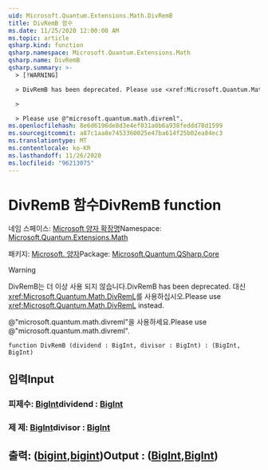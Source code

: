 ```yaml
---
uid: Microsoft.Quantum.Extensions.Math.DivRemB
title: DivRemB 함수
ms.date: 11/25/2020 12:00:00 AM
ms.topic: article
qsharp.kind: function
qsharp.namespace: Microsoft.Quantum.Extensions.Math
qsharp.name: DivRemB
qsharp.summary: >-
  > [!WARNING]

  > DivRemB has been deprecated. Please use <xref:Microsoft.Quantum.Math.DivRemL> instead.

  >

  > Please use @"microsoft.quantum.math.divreml".
ms.openlocfilehash: 8e6d6196de8d3e4ef031a0b6a938feddd78d1599
ms.sourcegitcommit: a87c1aa8e7453360025e47ba614f25b02ea84ec3
ms.translationtype: MT
ms.contentlocale: ko-KR
ms.lasthandoff: 11/26/2020
ms.locfileid: "96213075"
---
```

# <a name="divremb-function"></a><span data-ttu-id="02076-102">DivRemB 함수</span><span class="sxs-lookup"><span data-stu-id="02076-102">DivRemB function</span></span>

<span data-ttu-id="02076-103">네임 스페이스: [Microsoft 양자 확장명](xref:Microsoft.Quantum.Extensions.Math)</span><span class="sxs-lookup"><span data-stu-id="02076-103">Namespace: [Microsoft.Quantum.Extensions.Math](xref:Microsoft.Quantum.Extensions.Math)</span></span>

<span data-ttu-id="02076-104">패키지: [Microsoft. 양자](https://nuget.org/packages/Microsoft.Quantum.QSharp.Core)</span><span class="sxs-lookup"><span data-stu-id="02076-104">Package: [Microsoft.Quantum.QSharp.Core](https://nuget.org/packages/Microsoft.Quantum.QSharp.Core)</span></span>


> [!WARNING]
> <span data-ttu-id="02076-105">DivRemB는 더 이상 사용 되지 않습니다.</span><span class="sxs-lookup"><span data-stu-id="02076-105">DivRemB has been deprecated.</span></span> <span data-ttu-id="02076-106">대신 <xref:Microsoft.Quantum.Math.DivRemL>를 사용하십시오.</span><span class="sxs-lookup"><span data-stu-id="02076-106">Please use <xref:Microsoft.Quantum.Math.DivRemL> instead.</span></span>
>
> <span data-ttu-id="02076-107">@"microsoft.quantum.math.divreml"을 사용하세요.</span><span class="sxs-lookup"><span data-stu-id="02076-107">Please use @"microsoft.quantum.math.divreml".</span></span>



```qsharp
function DivRemB (dividend : BigInt, divisor : BigInt) : (BigInt, BigInt)
```


## <a name="input"></a><span data-ttu-id="02076-108">입력</span><span class="sxs-lookup"><span data-stu-id="02076-108">Input</span></span>

### <a name="dividend--bigint"></a><span data-ttu-id="02076-109">피제수: [BigInt](xref:microsoft.quantum.lang-ref.bigint)</span><span class="sxs-lookup"><span data-stu-id="02076-109">dividend : [BigInt](xref:microsoft.quantum.lang-ref.bigint)</span></span>




### <a name="divisor--bigint"></a><span data-ttu-id="02076-110">제 제: [BigInt](xref:microsoft.quantum.lang-ref.bigint)</span><span class="sxs-lookup"><span data-stu-id="02076-110">divisor : [BigInt](xref:microsoft.quantum.lang-ref.bigint)</span></span>





## <a name="output--bigintbigint"></a><span data-ttu-id="02076-111">출력: ([bigint](xref:microsoft.quantum.lang-ref.bigint),[bigint](xref:microsoft.quantum.lang-ref.bigint))</span><span class="sxs-lookup"><span data-stu-id="02076-111">Output : ([BigInt](xref:microsoft.quantum.lang-ref.bigint),[BigInt](xref:microsoft.quantum.lang-ref.bigint))</span></span>

